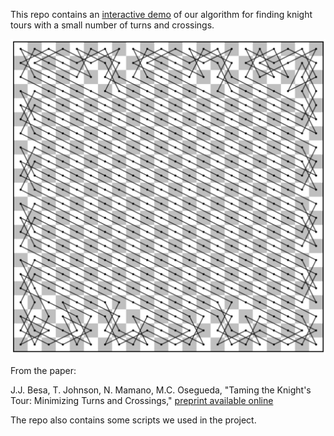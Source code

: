 This repo contains an [interactive demo](https://nmamano.github.io/MinCrossingsKnightsTour/index.html) of our algorithm for finding knight tours with a small number of turns and crossings.

[![Illustration](20x20.PNG "20x20")](https://nmamano.github.io/MinCrossingsKnightsTour/index.html)

From the paper:

J.J. Besa, T. Johnson, N. Mamano, M.C. Osegueda, "Taming the Knight's Tour: Minimizing Turns and Crossings," [preprint available online](https://arxiv.org/pdf/1904.02824.pdf)

The repo also contains some scripts we used in the project.
